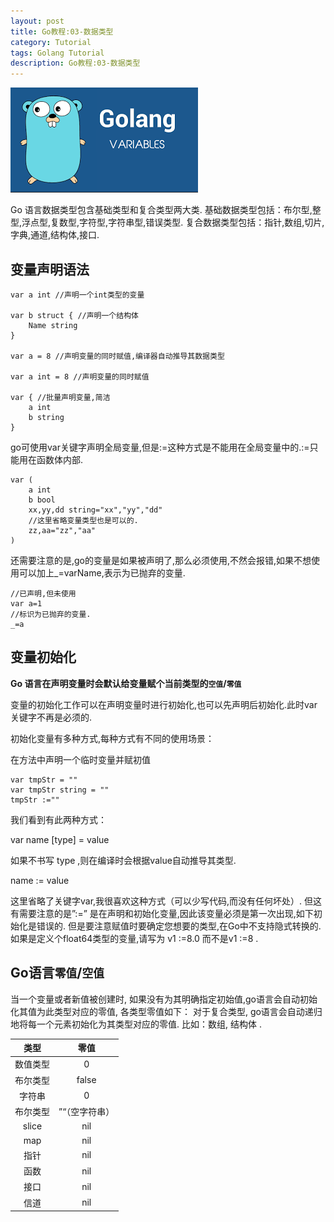 ```yaml
---
layout: post
title: Go教程:03-数据类型
category: Tutorial
tags: Golang Tutorial
description: Go教程:03-数据类型
---
```



![Go教程:03-数据类型](/assets/image/golang_variable.png#pic_center)

Go 语言数据类型包含基础类型和复合类型两大类. 基础数据类型包括：布尔型,整型,浮点型,复数型,字符型,字符串型,错误类型. 复合数据类型包括：指针,数组,切片,字典,通道,结构体,接口.

变量声明语法
------

    var a int //声明一个int类型的变量
    
    var b struct { //声明一个结构体
        Name string
    }
    
    var a = 8 //声明变量的同时赋值,编译器自动推导其数据类型
    
    var a int = 8 //声明变量的同时赋值
    
    var { //批量声明变量,简洁
        a int
        b string
    }


go可使用var关键字声明全局变量,但是:=这种方式是不能用在全局变量中的.:=只能用在函数体内部.

    var (
        a int
        b bool
        xx,yy,dd string="xx","yy","dd"
        //这里省略变量类型也是可以的.
        zz,aa="zz","aa"
    )


还需要注意的是,go的变量是如果被声明了,那么必须使用,不然会报错,如果不想使用可以加上_=varName,表示为已抛弃的变量.

    //已声明,但未使用
    var a=1
    //标识为已抛弃的变量.
    _=a


变量初始化
-----

**Go 语言在声明变量时会默认给变量赋个当前类型的`空值`/`零值`**

变量的初始化工作可以在声明变量时进行初始化,也可以先声明后初始化.此时var关键字不再是必须的.

初始化变量有多种方式,每种方式有不同的使用场景：

在方法中声明一个临时变量并赋初值

    var tmpStr = ""
    var tmpStr string = ""
    tmpStr :=""


我们看到有此两种方式：

var name \[type\] = value

如果不书写 type ,则在编译时会根据value自动推导其类型.

name := value

这里省略了关键字var,我很喜欢这种方式（可以少写代码,而没有任何坏处）. 但这有需要注意的是”:=” 是在声明和初始化变量,因此该变量必须是第一次出现,如下初始化是错误的. 但是要注意赋值时要确定您想要的类型,在Go中不支持隐式转换的. 如果是定义个float64类型的变量,请写为 v1 :=8.0 而不是v1 :=8 .

Go语言`零值`/`空值`
-------------

当一个变量或者新值被创建时, 如果没有为其明确指定初始值,go语言会自动初始化其值为此类型对应的零值, 各类型零值如下： 对于复合类型, go语言会自动递归地将每一个元素初始化为其类型对应的零值. 比如：数组, 结构体 .

|  类型   | 零值  |
|  :----:  | :----:  |
| 数值类型  | 0 |
| 布尔类型  | false |
| 字符串  | 0 |
| 布尔类型  | ”“（空字符串） |
| slice  | nil |
| map  | nil |
| 指针  | nil |
| 函数  | nil |
| 接口  | nil |
| 信道  | nil |


